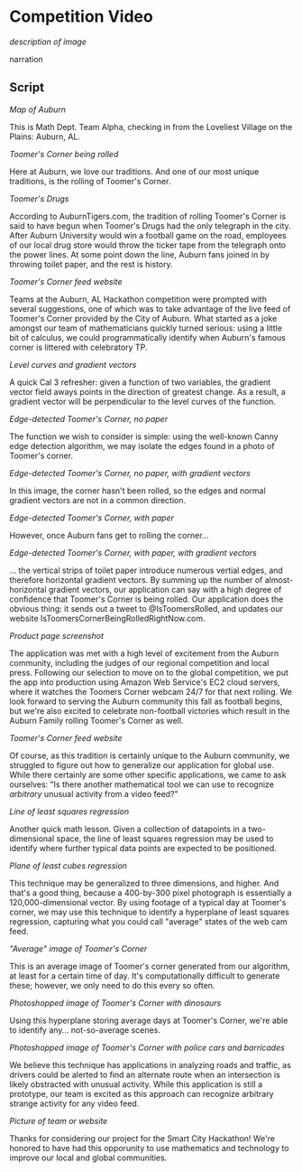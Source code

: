 # Competition Video

*description of image*

narration

## Script

*Map of Auburn*

This is Math Dept. Team Alpha, checking in from the Loveliest Village on
the Plains: Auburn, AL.

*Toomer's Corner being rolled*

Here at Auburn, we love our traditions. And one of our most unique traditions,
is the rolling of Toomer's Corner.

*Toomer's Drugs*

According to AuburnTigers.com,
the tradition of rolling Toomer's Corner is said to have begun when Toomer's
Drugs had the only telegraph in the city. After Auburn University
would win a football
game on the road, employees of our local drug store would throw the ticker
tape from the telegraph onto the power lines. At some point down the line,
Auburn fans joined in by throwing toilet paper, and the rest is history.

*Toomer's Corner feed website*

Teams at the Auburn, AL Hackathon competition were prompted with several
suggestions, one of which was to take advantage of the live feed of
Toomer's Corner provided by the City of Auburn. What started as a joke
amongst our team of mathematicians quickly turned serious: using a little
bit of calculus, we could programmatically identify when Auburn's famous
corner is littered with celebratory TP.

*Level curves and gradient vectors*

A quick Cal 3 refresher: given a function of two variables, the gradient
vector field aways points in the direction of greatest change. As a result,
a gradient vector will be perpendicular to the level curves of the function.

*Edge-detected Toomer's Corner, no paper*

The function we wish to consider is simple: using the well-known
Canny edge detection algorithm, we may isolate the edges found in a photo
of Toomer's corner.

*Edge-detected Toomer's Corner, no paper, with gradient vectors*

In this image, the corner hasn't been rolled, so the edges and normal
gradient vectors are not in a common direction.

*Edge-detected Toomer's Corner, with paper*

However, once Auburn fans get to rolling the corner...

*Edge-detected Toomer's Corner, with paper, with gradient vectors*

... the vertical strips of toilet paper introduce numerous vertial edges,
and therefore horizontal gradient vectors. By summing up the number of
almost-horizontal gradient vectors, our application can say with a high
degree of confidence that Toomer's Corner is being rolled. Our application
does the obvious thing: it sends out a tweet to @IsToomersRolled,
and updates our website IsToomersCornerBeingRolledRightNow.com.

*Product page screenshot*

The application was met with a high level of excitement from the Auburn
community, including the judges of our regional competition and local
press. Following our selection to move on to the global competition,
we put the app into production using Amazon Web Service's EC2 cloud servers,
where it watches the Toomers Corner webcam 24/7 for that next
rolling. We look forward to serving the Auburn community this fall as
football begins, but we're also excited to celebrate non-football victories
which result in the Auburn Family rolling Toomer's Corner as well.

*Toomer's Corner feed website*

Of course, as this tradition is certainly unique to the Auburn community,
we struggled to figure out how to generalize our application for global
use. While there certainly are some other specific applications, we came
to ask ourselves: "Is there another mathematical tool we can use to
recognize *arbitrary* unusual activity from a video feed?"

*Line of least squares regression*

Another quick math lesson. Given a collection of datapoints in a
two-dimensional space, the line of least squares regression may be used
to identify where further typical data points are expected to be
positioned.

*Plane of least cubes regression*

This technique may be generalized to three dimensions, and higher.
And that's a good thing, because a 400-by-300 pixel photograph is essentially
a 120,000-dimensional vector. By using footage of a typical day at
Toomer's corner, we
may use this technique to identify a hyperplane of least squares regression,
capturing what you could call "average" states of the web cam feed.

*"Average" image of Toomer's Corner*

This is an average image of Toomer's corner generated from our algorithm,
at least for a certain time of day. It's computationally difficult to
generate these; however, we only need to do this every so often.

*Photoshopped image of Toomer's Corner with dinosaurs*

Using this hyperplane storing average days at Toomer's Corner, we're able
to identify any... not-so-average scenes.

*Photoshopped image of Toomer's Corner with police cars and barricades*

We believe this technique has applications in analyzing roads and traffic,
as drivers could be alerted to find an alternate route when an intersection
is likely obstracted with unusual activity. While this application is
still a prototype, our team is excited as this approach can recognize
arbitrary strange activity for any video feed.

*Picture of team or website*

Thanks for considering our project for the Smart City Hackathon! We're
honored to have had this opporunity to use mathematics and technology
to improve our local and global communities.







